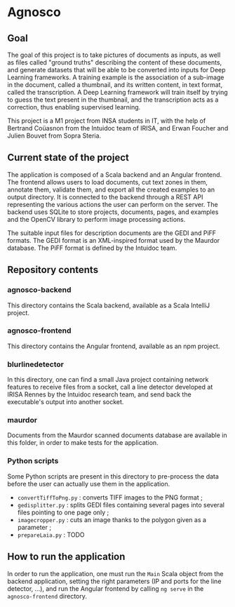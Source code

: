 # Agnosco
## Goal

The goal of this project is to take pictures of documents as inputs, as well as files called "ground truths" describing the content of these documents, and generate datasets that will be able to be converted into inputs for Deep Learning frameworks. A training example is the association of a sub-image in the document, called a thumbnail, and its written content, in text format, called the transcription. A Deep Learning framework will train itself by trying to guess the text present in the thumbnail, and the transcription acts as a correction, thus enabling supervised learning.

This project is a M1 project from INSA students in IT, with the help of Bertrand Coüasnon from the Intuidoc team of IRISA, and Erwan Foucher and Julien Bouvet from Sopra Steria.

## Current state of the project

The application is composed of a Scala backend and an Angular frontend. The frontend allows users to load documents, cut text zones in them, annotate them, validate them, and export all the created examples to an output directory. It is connected to the backend through a REST API representing the various actions the user can perform on the server. The backend uses SQLite to store projects, documents, pages, and examples and the OpenCV library to perform image processing actions.

The suitable input files for description documents are the GEDI and PiFF formats. The GEDI format is an XML-inspired format used by the Maurdor database. The PiFF format is defined by the Intuidoc team.

## Repository contents

### agnosco-backend

This directory contains the Scala backend, available as a Scala IntelliJ project.

### agnosco-frontend

This directory contains the Angular frontend, available as an npm project.

### blurlinedetector

In this directory, one can find a small Java project containing network features to receive files from a socket, call a line detector developed at IRISA Rennes by the Intuidoc research team, and send back the executable's output into another socket.

### maurdor

Documents from the Maurdor scanned documents database are available in this folder, in order to make tests for the application.

### Python scripts

Some Python scripts are present in this directory to pre-process the data before the user can actually use them in the application.

- `convertTiffToPng.py` : converts TIFF images to the PNG format ;
- `gedisplitter.py` : splits GEDI files containing several pages into several files pointing to one page only ;
- `imagecropper.py` : cuts an image thanks to the polygon given as a parameter ;
- `prepareLaia.py` : TODO

## How to run the application

In order to run the application, one must run the `Main` Scala object from the backend application, setting the right parameters (IP and ports for the line detector, ...), and run the Angular frontend by calling `ng serve` in the `agnosco-frontend` directory.